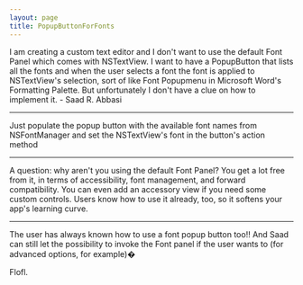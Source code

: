 ```yaml
---
layout: page
title: PopupButtonForFonts
---
```


I am creating a custom text editor and I don't want to use the default Font Panel which comes with NSTextView. I want to have a PopupButton that lists all the fonts and when the user selects a font the font is applied to NSTextView's selection, sort of like Font Popupmenu in Microsoft Word's Formatting Palette. But unfortunately I don't have a clue on how to implement it. - Saad R. Abbasi

----

Just populate the popup button with the available font names from NSFontManager and set the NSTextView's font in the button's action method

----

A question: why aren't you using the default Font Panel? You get a lot free from it, in terms of accessibility, font management, and forward compatibility. You can even add an accessory view if you need some custom controls. Users know how to use it already, too, so it softens your app's learning curve.

----

The user has always known how to use a font popup button too!! And Saad can still let the possibility to invoke the Font panel if the user wants to (for advanced options, for example)�

Flofl.

